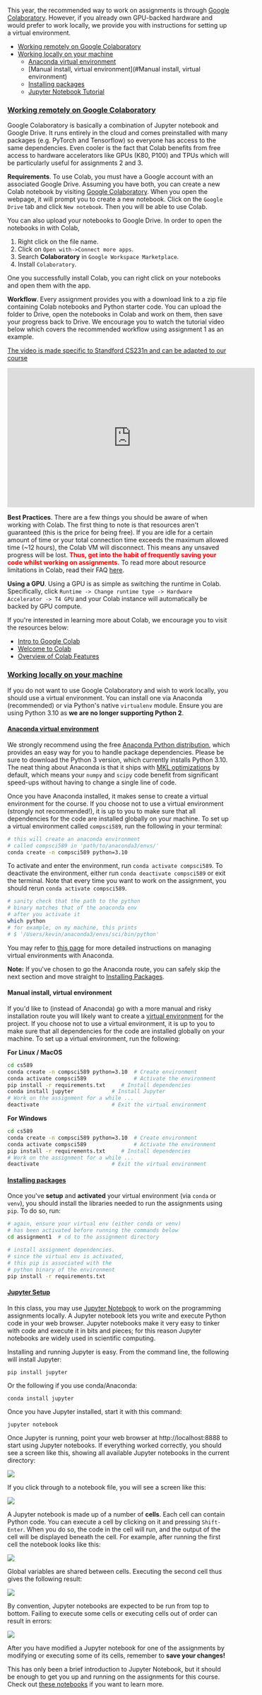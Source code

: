 <!-- ---
layout: page
title: Software Setup
permalink: /setup-instructions/
--- -->

This year, the recommended way to work on assignments is through [Google Colaboratory](https://colab.research.google.com/). However, if you already own GPU-backed hardware and would prefer to work locally, we provide you with instructions for setting up a virtual environment.

- [Working remotely on Google Colaboratory](#working-remotely-on-google-colaboratory)
- [Working locally on your machine](#working-locally-on-your-machine)
  - [Anaconda virtual environment](#anaconda-virtual-environment)
  - [Manual install, virtual environment](#Manual install, virtual environment)
  - [Installing packages](#installing-packages)
  - [Jupyter Notebook Tutorial](#jupyter-setup)

### [Working remotely on Google Colaboratory](#working-remotely-on-google-colaboratory)

Google Colaboratory is basically a combination of Jupyter notebook and Google Drive. It runs entirely in the cloud and comes
preinstalled with many packages (e.g. PyTorch and Tensorflow) so everyone has access to the same
dependencies. Even cooler is the fact that Colab benefits from free access to hardware accelerators
like GPUs (K80, P100) and TPUs which will be particularly useful for assignments 2 and 3.

**Requirements**. To use Colab, you must have a Google account with an associated Google Drive. Assuming you have both, you can create a new Colab notebook by visiting [Google Colaboratory](https://colab.research.google.com/). When you open the webpage, it will prompt you to create a new notebook. Click on the `Google Drive` tab and click `New notebook`. Then you will be able to use Colab.

You can also upload your notebooks to Google Drive. In order to open the notebooks in with Colab,

1. Right click on the file name.
2. Click on `Open with->Connect more apps`.
3. Search **Colaboratory** in `Google Workspace Marketplace`.
4. Install `Colaboratory`.

One you successfully install Colab, you can right click on your notebooks and open them with the app.

**Workflow**. Every assignment provides you with a download link to a zip file containing Colab notebooks and Python starter code. You can upload the folder to Drive, open the notebooks in Colab and work on them, then save your progress back to Drive. We encourage you to watch the tutorial video below which covers the recommended workflow using assignment 1 as an example.

<u> The video is made specific to Standford CS231n and can be adapted to our course</u>

<iframe style="display: block; margin: auto;" width="560" height="315" src="https://www.youtube.com/embed/IZUz4pRYlus" frameborder="0" allowfullscreen></iframe>

**Best Practices**. There are a few things you should be aware of when working with Colab. The first thing to note is that resources aren't guaranteed (this is the price for being free). If you are idle for a certain amount of time or your total connection time exceeds the maximum allowed time (~12 hours), the Colab VM will disconnect. This means any unsaved progress will be lost. <font color="red"><strong>Thus, get into the habit of frequently saving your code whilst working on assignments.</strong></font> To read more about resource limitations in Colab, read their FAQ [here](https://research.google.com/colaboratory/faq.html).

**Using a GPU**. Using a GPU is as simple as switching the runtime in Colab. Specifically, click `Runtime -> Change runtime type -> Hardware Accelerator -> T4 GPU` and your Colab instance will automatically be backed by GPU compute.

If you're interested in learning more about Colab, we encourage you to visit the resources below:

* [Intro to Google Colab](https://www.youtube.com/watch?v=inN8seMm7UI)
* [Welcome to Colab](https://colab.research.google.com/notebooks/intro.ipynb)
* [Overview of Colab Features](https://colab.research.google.com/notebooks/basic_features_overview.ipynb)

### [Working locally on your machine](#working-locally-on-your-machine)
If you do not want to use Google Colaboratory and wish to work locally, you should use a virtual environment. You can install one via Anaconda (recommended) or via Python's native `virtualenv` module. Ensure you are using Python 3.10 as **we are no longer supporting Python 2**.

#### [Anaconda virtual environment](#anaconda-virtual-environment)
We strongly recommend using the free [Anaconda Python distribution](https://www.anaconda.com/download/), which provides an easy way for you to handle package dependencies. Please be sure to download the Python 3 version, which currently installs Python 3.10. The neat thing about Anaconda is that it ships with [MKL optimizations](https://docs.anaconda.com/mkl-optimizations/) by default, which means your `numpy` and `scipy` code benefit from significant speed-ups without having to change a single line of code.

Once you have Anaconda installed, it makes sense to create a virtual environment for the course. If you choose not to use a virtual environment (strongly not recommended!), it is up to you to make sure that all dependencies for the code are installed globally on your machine. To set up a virtual environment called `compsci589`, run the following in your terminal:

```bash
# this will create an anaconda environment
# called compsci589 in 'path/to/anaconda3/envs/'
conda create -n compsci589 python=3.10
```

To activate and enter the environment, run `conda activate compsci589`. To deactivate the environment, either run `conda deactivate compsci589` or exit the terminal. Note that every time you want to work on the assignment, you should rerun `conda activate compsci589`.

```bash
# sanity check that the path to the python
# binary matches that of the anaconda env
# after you activate it
which python
# for example, on my machine, this prints
# $ '/Users/kevin/anaconda3/envs/sci/bin/python'
```

You may refer to [this page](https://docs.conda.io/projects/conda/en/latest/user-guide/tasks/manage-environments.html) for more detailed instructions on managing virtual environments with Anaconda.

**Note:** If you've chosen to go the Anaconda route, you can safely skip the next section and move straight to [Installing Packages](#installing-packages).

<a name='venv'></a>

#### Manual install, virtual environment
If you'd like to (instead of Anaconda) go with a more manual and risky installation route you will likely want to create a [virtual environment](http://docs.python-guide.org/en/latest/dev/virtualenvs/) for the project. If you choose not to use a virtual environment, it is up to you to make sure that all dependencies for the code are installed globally on your machine. To set up a virtual environment, run the following:

**For Linux / MacOS**

```bash
cd cs589
conda create -n compsci589 python=3.10	# Create environment
conda activate compsci589				# Activate the environment
pip install -r requirements.txt		# Install dependencies
conda install jupyter			 # Install Jupyter
# Work on the assignment for a while ...
deactivate                       # Exit the virtual environment
```

**For Windows**

```bash
cd cs589
conda create -n compsci589 python=3.10	# Create environment
conda activate compsci589				# Activate the environment
pip install -r requirements.txt		# Install dependencies
# Work on the assignment for a while ...
deactivate                       # Exit the virtual environment
```

<!-- #### Python venv

As of 3.3, Python natively ships with a lightweight virtual environment module called [venv](https://docs.python.org/3/library/venv.html). Each virtual environment packages its own independent set of installed Python packages that are isolated from system-wide Python packages and runs a Python version that matches that of the binary that was used to create it. To set up a virtual environment called `cs231n`, run the following in your terminal:

```bash
# this will create a virtual environment
# called cs231n in your home directory
python3.7 -m venv ~/cs231n
```

To activate and enter the environment, run `source ~/cs231n/bin/activate`. To deactivate the environment, either run `deactivate` or exit the terminal. Note that every time you want to work on the assignment, you should rerun `source ~/cs231n/bin/activate`.

```bash
# sanity check that the path to the python
# binary matches that of the virtual env
# after you activate it
which python
# for example, on my machine, this prints
# $ '/Users/kevin/cs231n/bin/python'
``` -->

<a name='packages'></a>
#### [Installing packages](#installing-packages)

Once you've **setup** and **activated** your virtual environment (via `conda` or `venv`), you should install the libraries needed to run the assignments using `pip`. To do so, run:

```bash
# again, ensure your virtual env (either conda or venv)
# has been activated before running the commands below
cd assignment1  # cd to the assignment directory

# install assignment dependencies.
# since the virtual env is activated,
# this pip is associated with the
# python binary of the environment
pip install -r requirements.txt
```

<a name='jupyter-setup'></a>
#### [Jupyter Setup](#jupyter-setup)

In this class, you may use [Jupyter Notebook](http://jupyter.org/) to work on the
programming assignments locally. A Jupyter notebook lets you write and execute Python
code in your web browser. Jupyter notebooks make it very easy to tinker with
code and execute it in bits and pieces; for this reason Jupyter notebooks are
widely used in scientific computing.

Installing and running Jupyter is easy. From the command line, the following
will install Jupyter:

```
pip install jupyter
```

Or the following if you use conda/Anaconda: 

```
conda install jupyter
```

Once you have Jupyter installed, start it with this command:

```
jupyter notebook
```

Once Jupyter is running, point your web browser at http://localhost:8888 to
start using Jupyter notebooks. If everything worked correctly, you should
see a screen like this, showing all available Jupyter notebooks in the current
directory:

<div class='fig figcenter'>
  <img src='{{site.baseurl}}/assets/ipython-tutorial/file-browser.png'>
</div>

If you click through to a notebook file, you will see a screen like this:

<div class='fig figcenter'>
  <img src='{{site.baseurl}}/assets/ipython-tutorial/notebook-1.png'>
</div>

A Jupyter notebook is made up of a number of **cells**. Each cell can contain
Python code. You can execute a cell by clicking on it and pressing `Shift-Enter`.
When you do so, the code in the cell will run, and the output of the cell
will be displayed beneath the cell. For example, after running the first cell
the notebook looks like this:

<div class='fig figcenter'>
  <img src='{{site.baseurl}}/assets/ipython-tutorial/notebook-2.png'>
</div>

Global variables are shared between cells. Executing the second cell thus gives
the following result:

<div class='fig figcenter'>
  <img src='{{site.baseurl}}/assets/ipython-tutorial/notebook-3.png'>
</div>

By convention, Jupyter notebooks are expected to be run from top to bottom.
Failing to execute some cells or executing cells out of order can result in
errors:

<div class='fig figcenter'>
  <img src='{{site.baseurl}}/assets/ipython-tutorial/notebook-error.png'>
</div>

After you have modified a Jupyter notebook for one of the assignments by
modifying or executing some of its cells, remember to **save your changes!**

This has only been a brief introduction to Jupyter Notebook, but it should
be enough to get you up and running on the assignments for this course. Check out 
[these notebooks](http://nbviewer.jupyter.org/github/jupyter/notebook/tree/master/docs/source/examples/Notebook/) 
if you want to learn more. 
